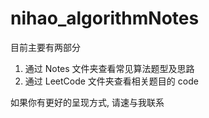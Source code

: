 # nihao_algorithmNotes
目前主要有两部分
1. 通过 Notes 文件夹查看常见算法题型及思路
2. 通过 LeetCode 文件夹查看相关题目的 code

如果你有更好的呈现方式, 请速与我联系
